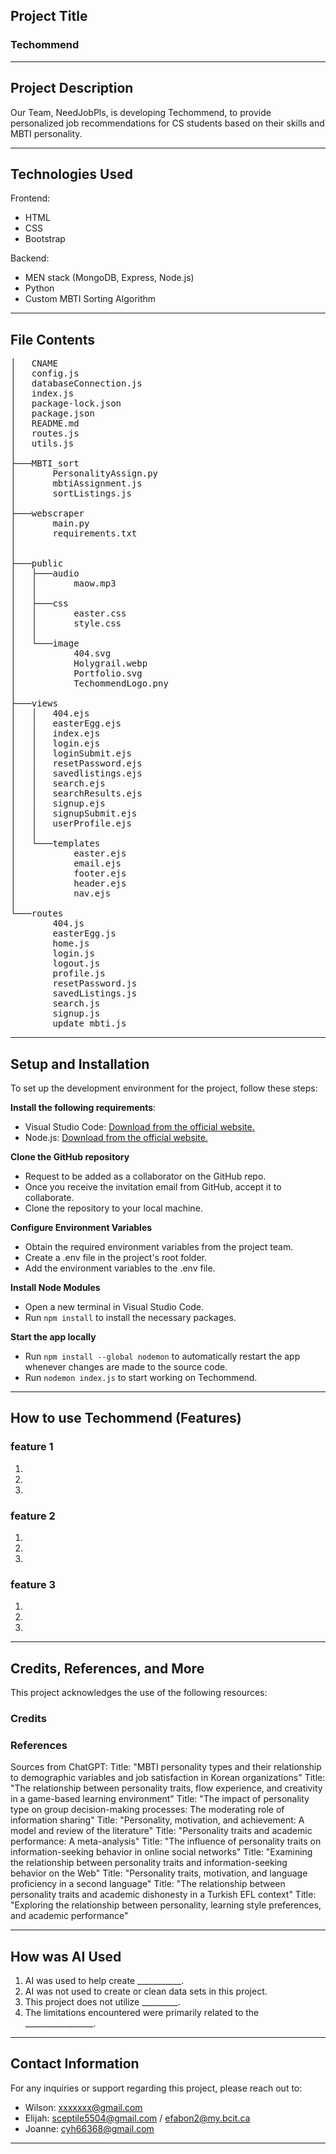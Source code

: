 ## Project Title

### Techommend

---

## Project Description

Our Team, NeedJobPls, is developing Techommend, to provide personalized job recommendations for CS students based on their skills and MBTI personality.

---

## Technologies Used
Frontend:
- HTML
- CSS
- Bootstrap

Backend:
- MEN stack (MongoDB, Express, Node.js)
- Python
- Custom MBTI Sorting Algorithm

---

## File Contents

<pre>
│   CNAME
│   config.js
│   databaseConnection.js
│   index.js
│   package-lock.json
│   package.json
│   README.md
│   routes.js
│   utils.js
│
├───MBTI_sort
│       PersonalityAssign.py
│       mbtiAssignment.js
│       sortListings.js
│     
├───webscraper
│       main.py
│       requirements.txt
│
│
├───public
│   ├───audio
│   │       maow.mp3
│   │
│   ├───css
│   │       easter.css
│   │       style.css
│   │
│   └───image
│           404.svg
│           Holygrail.webp
│           Portfolio.svg
│           TechommendLogo.pny
│
├───views
│   │   404.ejs
│   │   easterEgg.ejs
│   │   index.ejs
│   │   login.ejs
│   │   loginSubmit.ejs
│   │   resetPassword.ejs
│   │   savedlistings.ejs
│   │   search.ejs
│   │   searchResults.ejs
│   │   signup.ejs
│   │   signupSubmit.ejs
│   │   userProfile.ejs
│   │
│   └───templates
│           easter.ejs
│           email.ejs
│           footer.ejs
│           header.ejs
│           nav.ejs
│
└───routes
        404.js
        easterEgg.js
        home.js
        login.js
        logout.js
        profile.js
        resetPassword.js
        savedListings.js
        search.js
        signup.js
        update_mbti.js
</pre>

---

## Setup and Installation

To set up the development environment for the project, follow these steps:

**Install the following requirements**:

- Visual Studio Code: [Download from the official website.](https://code.visualstudio.com/download)
- Node.js: [Download from the official website.](https://nodejs.org/en/download)

**Clone the GitHub repository**

- Request to be added as a collaborator on the GitHub repo.
- Once you receive the invitation email from GitHub, accept it to collaborate.
- Clone the repository to your local machine.

**Configure Environment Variables**

- Obtain the required environment variables from the project team.
- Create a .env file in the project's root folder.
- Add the environment variables to the .env file.

**Install Node Modules**

- Open a new terminal in Visual Studio Code.
- Run  `npm install` to install the necessary packages.

**Start the app locally**

- Run `npm install --global nodemon` to automatically restart the app whenever changes are made to the source code.
- Run `nodemon index.js` to start working on Techommend.

        



---

## How to use Techommend (Features)

### feature 1

1.
2.
3.

### feature 2

1.
2.
3.

### feature 3

1.
2.
3.

---

## Credits, References, and More

This project acknowledges the use of the following resources:

### Credits

### References

Sources from ChatGPT:
Title: "MBTI personality types and their relationship to demographic variables and job satisfaction in Korean organizations"
Title: "The relationship between personality traits, flow experience, and creativity in a game-based learning environment"
Title: "The impact of personality type on group decision-making processes: The moderating role of information sharing"
Title: "Personality, motivation, and achievement: A model and review of the literature"
Title: "Personality traits and academic performance: A meta-analysis"
Title: "The influence of personality traits on information-seeking behavior in online social networks"
Title: "Examining the relationship between personality traits and information-seeking behavior on the Web"
Title: "Personality traits, motivation, and language proficiency in a second language"
Title: "The relationship between personality traits and academic dishonesty in a Turkish EFL context"
Title: "Exploring the relationship between personality, learning style preferences, and academic performance"

---

## How was AI Used

1. AI was used to help create ___________.
2. AI was not used to create or clean data sets in this project.
3. This project does not utilize _________.
4. The limitations encountered were primarily related to the _________________.

---

## Contact Information

For any inquiries or support regarding this project, please reach out to:

- Wilson: xxxxxxx@gmail.com
- Elijah: sceptile5504@gmail.com / efabon2@my.bcit.ca
- Joanne: cyh66368@gmail.com

---
